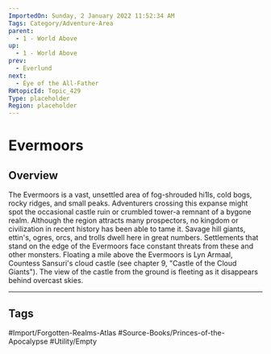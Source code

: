 ```yaml
---
ImportedOn: Sunday, 2 January 2022 11:52:34 AM
Tags: Category/Adventure-Area
parent:
  - 1 - World Above
up:
  - 1 - World Above
prev:
  - Everlund
next:
  - Eye of the All-Father
RWtopicId: Topic_429
Type: placeholder
Region: placeholder
---
```

# Evermoors
## Overview
The Evermoors is a vast, unsettled area of fog-shrouded hi1ls, cold bogs, rocky ridges, and small peaks. Adventurers crossing this expanse might spot the occasional castle ruin or crumbled tower-a remnant of a bygone realm. Although the region attracts many prospectors, no kingdom or civilization in recent history has been able to tame it. Savage hill giants, ettin's, ogres, orcs, and trolls dwell here in great numbers. Settlements that stand on the edge of the Evermoors face constant threats from these and other monsters. Floating a mile above the Evermoors is Lyn Armaal, Countess Sansuri's cloud castle (see chapter 9, "Castle of the Cloud Giants"). The view of the castle from the ground is fleeting as it disappears behind overcast skies.


---
## Tags
#Import/Forgotten-Realms-Atlas #Source-Books/Princes-of-the-Apocalypse #Utility/Empty

